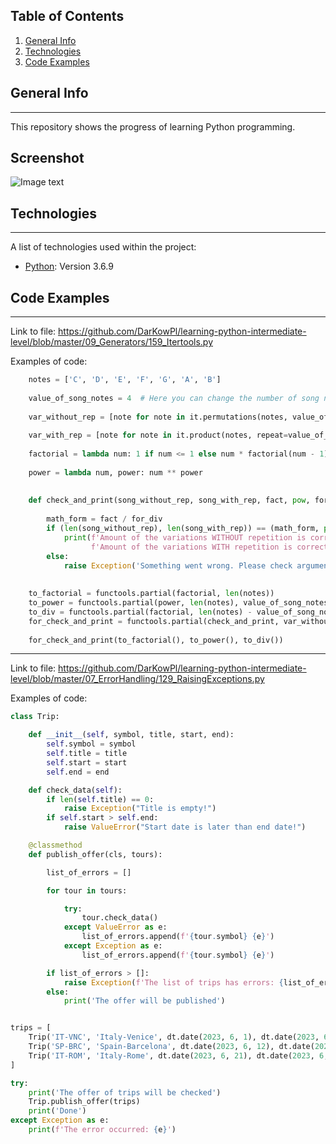 ## Table of Contents
1. [General Info](#general-info)
2. [Technologies](#technologies)
3. [Code Examples](#code-examples)
## General Info
***
This repository shows the progress of learning Python programming.
## Screenshot
![Image text](https://www.python.org/static/community_logos/python-logo-master-v3-TM.png)
## Technologies
***
A list of technologies used within the project:
* [Python](https://www.python.org/downloads/release/python-369/): Version 3.6.9 
## Code Examples
***
Link to file: https://github.com/DarKowPl/learning-python-intermediate-level/blob/master/09_Generators/159_Itertools.py

Examples of code:
```python
    notes = ['C', 'D', 'E', 'F', 'G', 'A', 'B']
    
    value_of_song_notes = 4  # Here you can change the number of song notes
    
    var_without_rep = [note for note in it.permutations(notes, value_of_song_notes)]
    
    var_with_rep = [note for note in it.product(notes, repeat=value_of_song_notes)]
    
    factorial = lambda num: 1 if num <= 1 else num * factorial(num - 1)
    
    power = lambda num, power: num ** power
    
    
    def check_and_print(song_without_rep, song_with_rep, fact, pow, for_div):
    
        math_form = fact / for_div
        if (len(song_without_rep), len(song_with_rep)) == (math_form, pow):
            print(f'Amount of the variations WITHOUT repetition is correct, and the total is {int(math_form)}.',
                  f'Amount of the variations WITH repetition is correct, and the total is {pow}')
        else:
            raise Exception('Something went wrong. Please check arguments')
    
    
    to_factorial = functools.partial(factorial, len(notes))
    to_power = functools.partial(power, len(notes), value_of_song_notes)
    to_div = functools.partial(factorial, len(notes) - value_of_song_notes)
    for_check_and_print = functools.partial(check_and_print, var_without_rep, var_with_rep)
    
    for_check_and_print(to_factorial(), to_power(), to_div())
```
***

Link to file: https://github.com/DarKowPl/learning-python-intermediate-level/blob/master/07_ErrorHandling/129_RaisingExceptions.py

Examples of code:

```python
class Trip:

    def __init__(self, symbol, title, start, end):
        self.symbol = symbol
        self.title = title
        self.start = start
        self.end = end

    def check_data(self):
        if len(self.title) == 0:
            raise Exception("Title is empty!")
        if self.start > self.end:
            raise ValueError("Start date is later than end date!")

    @classmethod
    def publish_offer(cls, tours):

        list_of_errors = []

        for tour in tours:

            try:
                tour.check_data()
            except ValueError as e:
                list_of_errors.append(f'{tour.symbol} {e}')
            except Exception as e:
                list_of_errors.append(f'{tour.symbol} {e}')

        if list_of_errors > []:
            raise Exception(f'The list of trips has errors: {list_of_errors}')
        else:
            print('The offer will be published')


trips = [
    Trip('IT-VNC', 'Italy-Venice', dt.date(2023, 6, 1), dt.date(2023, 6, 12)),
    Trip('SP-BRC', 'Spain-Barcelona', dt.date(2023, 6, 12), dt.date(2023, 5, 22)),
    Trip('IT-ROM', 'Italy-Rome', dt.date(2023, 6, 21), dt.date(2023, 6, 12))
]

try:
    print('The offer of trips will be checked')
    Trip.publish_offer(trips)
    print('Done')
except Exception as e:
    print(f'The error occurred: {e}')
    
```
